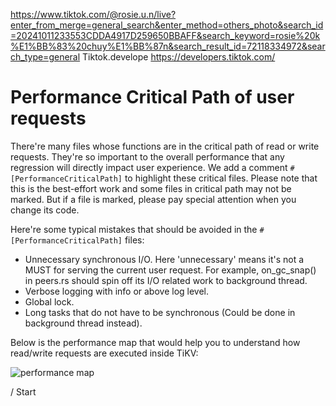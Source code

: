 https://www.tiktok.com/@rosie.u.n/live?enter_from_merge=general_search&enter_method=others_photo&search_id=20241011233553CDDA4917D259650BBAFF&search_keyword=rosie%20k%E1%BB%83%20chuy%E1%BB%87n&search_result_id=72118334972&search_type=general
Tiktok.develope
https://developers.tiktok.com/


# Performance Critical Path of user requests

There're many files whose functions are in the critical path of read or write requests. They're so important to the overall performance that any regression will directly impact user experience. We add a comment `#[PerformanceCriticalPath]` to highlight these critical files. Please note that this is the best-effort work and some files in critical path may not be marked. But if a file is marked,  please pay special attention when you change its code.

Here're some typical mistakes that should be avoided in the `#[PerformanceCriticalPath]` files:

* Unnecessary synchronous I/O. Here 'unnecessary' means it's not a MUST for serving the current user request. For example, on_gc_snap() in peers.rs should spin off its I/O related work to background thread.
* Verbose logging with info or above log level.
* Global lock.
* Long tasks that do not have to be synchronous (Could be done in background thread instead).

Below is the performance map that would help you to understand how read/write requests are executed inside TiKV:

![performance map](images/tikv_map.png)

/
Start